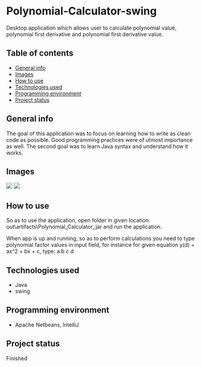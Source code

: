 <h1>Polynomial-Calculator-swing</h1>
<p>Desktop application which allows user to calculate polynomial value, polynomial first derivative and polynomial first derivative value. 
</p>
<h2>Table of contents</h2>
<ul>
  <li>
    <a href="#generalInfo">General info</a>
  </li>
    <li>
    <a href="#images">Images</a>
  </li>
  <li>
    <a href="#howToUse">How to use</a>
  </li>
  <li>
    <a href="#technologies">Technologies used</a>
  </li>
   <li>
    <a href="#environment">Programming environment</a>
  </li>
  <li>
    <a href="#status">Project status</a>
  </li>
  </ul>
  <h2 id="generalInfo">General info</h2>
  <p>The goal of this application was to focus on learning how to write as clean code as possible. Good programming practices were of utmost importance as well.
The second goal was to learn Java syntax and understand how it works.</p>
  <h2 id="images">Images</h2>
   <img src="https://user-images.githubusercontent.com/56251920/163574320-36f25751-6d9b-49af-be98-a05f19e87be1.png"></img>
    <img src="https://user-images.githubusercontent.com/56251920/163574390-adabf96e-07d8-42ff-a7af-4fcf027d85f2.png"></img>
  <h2 id="howToUse">How to use</h2>
   <p>So as to use
the application, open folder in given location: out\artifacts\Polynomial_Calculator_jar and run the application.</p>
<p>When app is up and running, so as to perform calculations you need to type polynomial factor values in input field, for instance
  for given equation y(d) = ax^2 + bx + c, type: a b c d
</p>
  <h2 id="technologies">Technologies used</h2> 
 <ul>
  <li>
   Java
  </li>
   <li>
   swing
  </li>
  </ul>
   <h2 id="environment">Programming environment</h2> 
    <ul>
  <li>
   Apache Netbeans, IntelliJ
  </li>
  </ul>
    <h2 id="status">Project status</h2> 
    <p>Finished</p>
  
  
  
